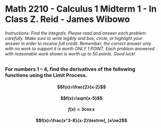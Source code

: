 # Math 2210 - Calculus 1 Midterm 1 - In Class Z. Reid - James Wibowo
###### Instructions: Find the integrals. Please read and answer each problem carefully. Make sure to write legibly and box, circle, or highlight your answer in order to receive full credit. Remember, the correct answer only with no work to support it is worth ONLY 1 POINT. Each problem answered with reasonable work shown is worth up to 50 points. Good luck!

### For numbers 1 – 4, find the derivatives of the following functions using the Limit Process.

#### $$f(x)=\frac{2}{x-2}$$
#### $$f(x)=\sqrt{x-5}$$
#### $$f(x)=3\cos{x}$$
#### $$f(x)=\frac{x^3-8}{x-2}\textrm{, }x\ne2$$
